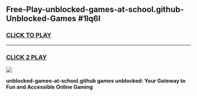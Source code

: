 
## Free-Play-unblocked-games-at-school.github-Unblocked-Games #1lq6l
<h3>
<a href="https://news.freeplayer.one?title=unblocked-games-at-school.github&ref=8M">CLICK TO PLAY</a></h3>
<hr>

<h3>
<a href="https://news.freeplayer.one?title=unblocked-games-at-school.github&ref=8M">CLICK 2 PLAY</a>
  
</h3>

<a href="https://news.freeplayer.one?title=unblocked-games-at-school.github&ref=8M"><img src="https://clearcache.store/games.png"></a>


**unblocked-games-at-school.github games unblocked: Your Gateway to Fun and Accessible Online Gaming**
